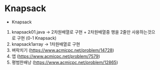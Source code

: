 # Knapsack

- Knapsack

1. knapsack01.java -> 2차원배열로 구현 + 2차원배열중 행을 2줄만 사용하는것으로 구현 (0-1 Knapsack)
2. knapsack1array -> 1차원배열로 구현
3. 벼락치기 (https://www.acmicpc.net/problem/14728)
4. 앱 (https://www.acmicpc.net/problem/7579)
5. 평범한배낭 (https://www.acmicpc.net/problem/12865)